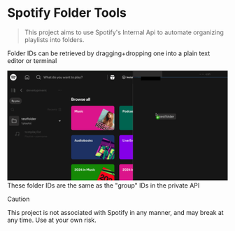 # Spotify Folder Tools


> This project aims to use Spotify's Internal Api to automate organizing playlists into folders.


Folder IDs can be retrieved by dragging+dropping one into a plain text editor or terminal

![drag+drop](./images/terminal_drag_drop.gif)
These folder IDs are the same as the "group" IDs in the private API


> [!CAUTION]
> This project is not associated with Spotify in any manner, and may break at any time. Use at your own risk.